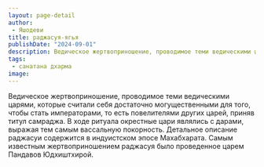 ```yaml
---
layout: page-detail
author:
 - Яшодеви
title: раджасуя-ягья
publishDate: "2024-09-01"
description: Ведическое жертвоприношение, проводимое теми ведическими царями, которые считали себя достаточно могущественными для того, чтобы стать императорами, то есть повелителями других царей, приняв титул самраджа. В ходе ритуала окрестные цари являлись с дарами, выражая тем самым вассальную покорность. Детальное описание раджасуи содержится в индуистском эпосе Махабхарата. Самым известным жертвоприношением раджасуя было проведенное царем Пандавов Юдхиштхирой.
tags:
 - санатана дхарма
image: 
---
```


Ведическое жертвоприношение, проводимое теми ведическими царями, которые считали себя достаточно могущественными для того, чтобы стать императорами, то есть повелителями других царей, приняв титул самраджа. В ходе ритуала окрестные цари являлись с дарами, выражая тем самым вассальную покорность. Детальное описание раджасуи содержится в индуистском эпосе Махабхарата. Самым известным жертвоприношением раджасуя было проведенное царем Пандавов Юдхиштхирой.

